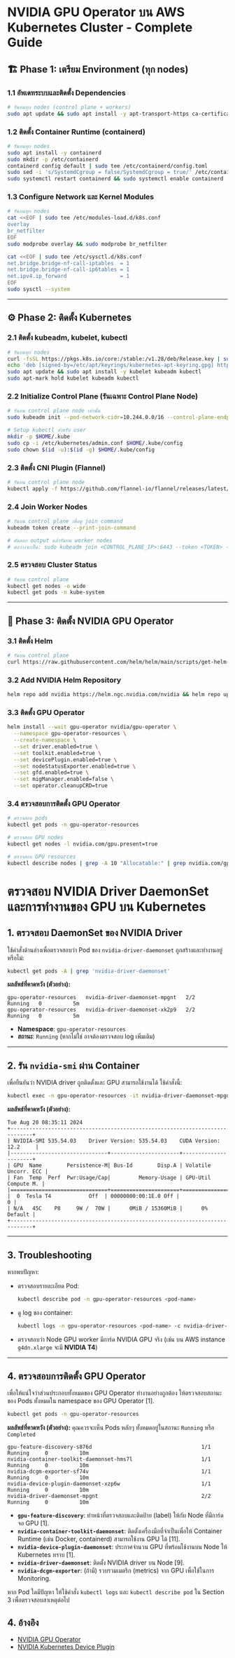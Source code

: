 # NVIDIA GPU Operator บน AWS Kubernetes Cluster - Complete Guide

## 🏗️ Phase 1: เตรียม Environment (ทุก nodes)

### 1.1 อัพเดทระบบและติดตั้ง Dependencies
```bash
# รันบนทุก nodes (control plane + workers)
sudo apt update && sudo apt install -y apt-transport-https ca-certificates curl gpg
```

### 1.2 ติดตั้ง Container Runtime (containerd)
```bash
# รันบนทุก nodes
sudo apt install -y containerd
sudo mkdir -p /etc/containerd
containerd config default | sudo tee /etc/containerd/config.toml
sudo sed -i 's/SystemdCgroup = false/SystemdCgroup = true/' /etc/containerd/config.toml
sudo systemctl restart containerd && sudo systemctl enable containerd
```

### 1.3 Configure Network และ Kernel Modules
```bash
# รันบนทุก nodes
cat <<EOF | sudo tee /etc/modules-load.d/k8s.conf
overlay
br_netfilter
EOF
sudo modprobe overlay && sudo modprobe br_netfilter

cat <<EOF | sudo tee /etc/sysctl.d/k8s.conf
net.bridge.bridge-nf-call-iptables  = 1
net.bridge.bridge-nf-call-ip6tables = 1
net.ipv4.ip_forward                 = 1
EOF
sudo sysctl --system
```

---

## ⚙️ Phase 2: ติดตั้ง Kubernetes

### 2.1 ติดตั้ง kubeadm, kubelet, kubectl
```bash
# รันบนทุก nodes
curl -fsSL https://pkgs.k8s.io/core:/stable:/v1.28/deb/Release.key | sudo gpg --dearmor -o /etc/apt/keyrings/kubernetes-apt-keyring.gpg
echo 'deb [signed-by=/etc/apt/keyrings/kubernetes-apt-keyring.gpg] https://pkgs.k8s.io/core:/stable:/v1.28/deb/ /' | sudo tee /etc/apt/sources.list.d/kubernetes.list
sudo apt update && sudo apt install -y kubelet kubeadm kubectl
sudo apt-mark hold kubelet kubeadm kubectl
```

### 2.2 Initialize Control Plane (รันเฉพาะ Control Plane Node)
```bash
# รันบน control plane node เท่านั้น
sudo kubeadm init --pod-network-cidr=10.244.0.0/16 --control-plane-endpoint=$(curl -s http://169.254.169.254/latest/meta-data/local-ipv4)

# Setup kubectl สำหรับ user
mkdir -p $HOME/.kube
sudo cp -i /etc/kubernetes/admin.conf $HOME/.kube/config
sudo chown $(id -u):$(id -g) $HOME/.kube/config
```

### 2.3 ติดตั้ง CNI Plugin (Flannel)
```bash
# รันบน control plane node
kubectl apply -f https://github.com/flannel-io/flannel/releases/latest/download/kube-flannel.yml
```

### 2.4 Join Worker Nodes
```bash
# รันบน control plane เพื่อดู join command
kubeadm token create --print-join-command

# คัดลอก output แล้วรันบน worker nodes
# ตอว่างจะเป็น: sudo kubeadm join <CONTROL_PLANE_IP>:6443 --token <TOKEN> --discovery-token-ca-cert-hash sha256:<HASH>
```

### 2.5 ตรวจสอบ Cluster Status
```bash
# รันบน control plane
kubectl get nodes -o wide
kubectl get pods -n kube-system
```

---

## 🚀 Phase 3: ติดตั้ง NVIDIA GPU Operator

### 3.1 ติดตั้ง Helm
```bash
# รันบน control plane
curl https://raw.githubusercontent.com/helm/helm/main/scripts/get-helm-3 | bash
```

### 3.2 Add NVIDIA Helm Repository
```bash
helm repo add nvidia https://helm.ngc.nvidia.com/nvidia && helm repo update
```

### 3.3 ติดตั้ง GPU Operator
```bash
helm install --wait gpu-operator nvidia/gpu-operator \
  --namespace gpu-operator-resources \
  --create-namespace \
  --set driver.enabled=true \
  --set toolkit.enabled=true \
  --set devicePlugin.enabled=true \
  --set nodeStatusExporter.enabled=true \
  --set gfd.enabled=true \
  --set migManager.enabled=false \
  --set operator.cleanupCRD=true
```

### 3.4 ตรวจสอบการติดตั้ง GPU Operator
```bash
# ตรวจสอบ pods
kubectl get pods -n gpu-operator-resources

# ตรวจสอบ GPU nodes
kubectl get nodes -l nvidia.com/gpu.present=true

# ตรวจสอบ GPU resources
kubectl describe nodes | grep -A 10 "Allocatable:" | grep nvidia.com/gpu
```

# ตรวจสอบ NVIDIA Driver DaemonSet และการทำงานของ GPU บน Kubernetes

## 1. ตรวจสอบ DaemonSet ของ NVIDIA Driver

ใช้คำสั่งด้านล่างเพื่อตรวจสอบว่า Pod ของ `nvidia-driver-daemonset` ถูกสร้างและทำงานอยู่หรือไม่:

```bash
kubectl get pods -A | grep 'nvidia-driver-daemonset'
```

**ผลลัพธ์ที่คาดหวัง (ตัวอย่าง):**

```
gpu-operator-resources   nvidia-driver-daemonset-mpgnt   2/2     Running   0          5m
gpu-operator-resources   nvidia-driver-daemonset-xk2p9   2/2     Running   0          5m
```

* **Namespace**: `gpu-operator-resources`
* **สถานะ**: `Running` (หากไม่ใช่ อาจต้องตรวจสอบ log เพิ่มเติม)

---

## 2. รัน `nvidia-smi` ผ่าน Container

เพื่อยืนยันว่า NVIDIA driver ถูกติดตั้งและ GPU สามารถใช้งานได้ ใช้คำสั่งนี้:

```bash
kubectl exec -n gpu-operator-resources -it nvidia-driver-daemonset-mpgnt -c nvidia-driver-ctr -- nvidia-smi
```

**ผลลัพธ์ที่คาดหวัง (ตัวอย่าง):**

```
Tue Aug 20 08:35:11 2024
+-----------------------------------------------------------------------------+
| NVIDIA-SMI 535.54.03    Driver Version: 535.54.03    CUDA Version: 12.2     |
|-------------------------------+----------------------+----------------------+
| GPU  Name        Persistence-M| Bus-Id        Disp.A | Volatile Uncorr. ECC |
| Fan  Temp  Perf  Pwr:Usage/Cap|         Memory-Usage | GPU-Util  Compute M. |
|===============================+======================+======================|
|  0  Tesla T4            Off  | 00000000:00:1E.0 Off |                    0 |
| N/A   45C    P8     9W /  70W |      0MiB / 15360MiB |      0%      Default |
+-----------------------------------------------------------------------------+
```

---

## 3. Troubleshooting

หากพบปัญหา:

* ตรวจสอบรายละเอียด Pod:

  ```bash
  kubectl describe pod -n gpu-operator-resources <pod-name>
  ```
* ดู log ของ container:

  ```bash
  kubectl logs -n gpu-operator-resources <pod-name> -c nvidia-driver-ctr
  ```
* ตรวจสอบว่า Node GPU worker มีการ์ด NVIDIA GPU จริง
  (เช่น บน AWS instance `g4dn.xlarge` จะมี **NVIDIA T4**)

---

## 4. ตรวจสอบการติดตั้ง GPU Operator
เพื่อให้แน่ใจว่าส่วนประกอบทั้งหมดของ GPU Operator ทำงานอย่างถูกต้อง ให้ตรวจสอบสถานะของ Pods ทั้งหมดใน namespace ของ GPU Operator [1].

```bash
kubectl get pods -n gpu-operator-resources
```

**ผลลัพธ์ที่คาดหวัง (ตัวอย่าง):**
คุณควรจะเห็น Pods หลักๆ ทั้งหมดอยู่ในสถานะ `Running` หรือ `Completed`

```NAME                                                          READY   STATUS      RESTARTS   AGE
gpu-feature-discovery-s876d                                   1/1     Running     0          10m
nvidia-container-toolkit-daemonset-hms7l                      1/1     Running     0          10m
nvidia-dcgm-exporter-sf74v                                    1/1     Running     0          10m
nvidia-device-plugin-daemonset-xzp6w                          1/1     Running     0          10m
nvidia-driver-daemonset-mpgnt                                 2/2     Running     0          10m
```

*   **`gpu-feature-discovery`**: ทำหน้าที่ตรวจสอบและติดป้าย (label) ให้กับ Node ที่มีการ์ดจอ GPU [1].
*   **`nvidia-container-toolkit-daemonset`**: ติดตั้งเครื่องมือที่จำเป็นเพื่อให้ Container Runtime (เช่น Docker, containerd) สามารถใช้งาน GPU ได้ [11].
*   **`nvidia-device-plugin-daemonset`**: ประกาศจำนวน GPU ที่พร้อมใช้งานบน Node ให้ Kubernetes ทราบ [1].
*   **`nvidia-driver-daemonset`**: ติดตั้ง NVIDIA driver บน Node [9].
*   **`nvidia-dcgm-exporter`**: (ถ้ามี) รวบรวมเมตริก (metrics) จาก GPU เพื่อใช้ในการ Monitoring.

หาก Pod ใดมีปัญหา ให้ใช้คำสั่ง `kubectl logs` และ `kubectl describe pod` ใน Section 3 เพื่อตรวจสอบสาเหตุต่อไป

## 4. อ้างอิง

* [NVIDIA GPU Operator](https://docs.nvidia.com/datacenter/cloud-native/gpu-operator/overview.html)
* [NVIDIA Kubernetes Device Plugin](https://github.com/NVIDIA/k8s-device-plugin)
```
